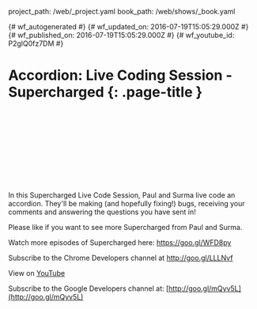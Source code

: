 project_path: /web/_project.yaml
book_path: /web/shows/_book.yaml

{# wf_autogenerated #}
{# wf_updated_on: 2016-07-19T15:05:29.000Z #}
{# wf_published_on: 2016-07-19T15:05:29.000Z #}
{# wf_youtube_id: P2glQ0fz7DM #}

# Accordion: Live Coding Session - Supercharged {: .page-title }


<div class="video-wrapper">
  <iframe class="devsite-embedded-youtube-video" data-video-id="P2glQ0fz7DM"
          data-autohide="1" data-showinfo="0" frameborder="0" allowfullscreen>
  </iframe>
</div>

In this Supercharged Live Code Session, Paul and Surma live code an accordion. They&#x27;ll be making (and hopefully fixing!) bugs, receiving your comments and answering the questions you have sent in!

Please like if you want to see more Supercharged from Paul and Surma.

Watch more episodes of Supercharged here: https://goo.gl/WFD8py

Subscribe to the Chrome Developers channel at http://goo.gl/LLLNvf

View on [YouTube](https://youtu.be/P2glQ0fz7DM)

Subscribe to the Google Developers channel at: [http://goo.gl/mQyv5L](http://goo.gl/mQyv5L)
